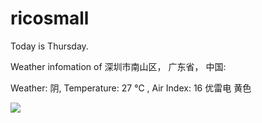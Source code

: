 # ricosmall

Today is Thursday.

Weather infomation of 深圳市南山区， 广东省， 中国: 

Weather: 阴, Temperature: 27 ℃ , Air Index: 16 优雷电 黄色

<img src="https://github-readme-stats.vercel.app/api?username=ricosmall&show_icons=true" />
